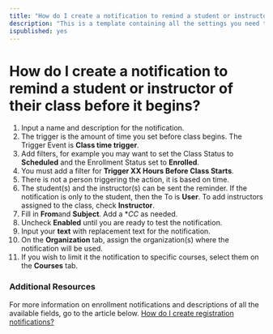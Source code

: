 ```yaml
---
title: "How do I create a notification to remind a student or instructor of their class before it begins?"
description: "This is a template containing all the settings you need to create an automated notification to be sent to students and instructors before their upcoming class begins."
ispublished: yes
---
```


# How do I create a notification to remind a student or instructor of their class before it begins?

1. Input a name and description for the notification.
1. The trigger is the amount of time you set before class begins. The Trigger Event is **Class time trigger**.
1. Add filters, for example you may want to set the Class Status to **Scheduled** and the Enrollment Status set to **Enrolled**. 
1. You must add a filter for **Trigger XX Hours Before Class Starts**.
1. There is not a person triggering the action, it is based on time. 
1. The student(s) and the instructor(s) can be sent the reminder. If the notification is only to the student, then the To is **User**. To add instructors assigned to the class, check **Instructor**.
1. Fill in **From**and **Subject**. Add a **CC* as needed. 
1. Uncheck **Enabled** until you are ready to test the notification.
1. Input your **text** with replacement text for the notification.
1. On the **Organization** tab, assign the organization(s) where the notification will be used.
1. If you wish to limit it the notification to specific courses, select them on the **Courses** tab.

### Additional Resources

For more information on enrollment notifications and descriptions of all the available fields, go to the article below. 
[How do I create registration notifications?](/tms/tms-administrators/notifications/registration-notification.md)
